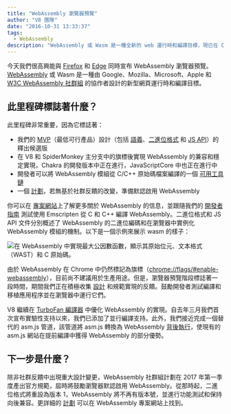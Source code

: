 ```yaml
---
title: "WebAssembly 瀏覽器預覽"
author: "V8 團隊"
date: "2016-10-31 13:33:37"
tags: 
  - WebAssembly
description: "WebAssembly 或 Wasm 是一種全新的 web 運行時和編譯目標，現已在 Chrome Canary 中啟用旗標！"
---
```

今天我們很高興能與 [Firefox](https://hacks.mozilla.org/2016/10/webassembly-browser-preview) 和 [Edge](https://blogs.windows.com/msedgedev/2016/10/31/webassembly-browser-preview/) 同時宣布 WebAssembly 瀏覽器預覽。[WebAssembly](http://webassembly.org/) 或 Wasm 是一種由 Google、Mozilla、Microsoft、Apple 和 [W3C WebAssembly 社群組](https://www.w3.org/community/webassembly/) 的協作者設計的新型網頁運行時和編譯目標。

<!--truncate-->
## 此里程碑標誌著什麼？

此里程碑非常重要，因為它標誌著：

- 我們的 [MVP](http://webassembly.org/docs/mvp/)（最低可行產品）設計（包括 [語義](http://webassembly.org/docs/semantics/)、[二進位格式](http://webassembly.org/docs/binary-encoding/) 和 [JS API](http://webassembly.org/docs/js/)）的釋出候選版
- 在 V8 和 SpiderMonkey 主分支中的旗標後實現 WebAssembly 的兼容和穩定實現，Chakra 的開發版本中正在進行，JavaScriptCore 中也正在進行中
- 開發者可以將 WebAssembly 模組從 C/C++ 原始碼檔案編譯的一個 [可用工具鏈](http://webassembly.org/getting-started/developers-guide/)
- 一個 [計劃](http://webassembly.org/roadmap/)，若無基於社群反饋的改變，準備默認啟用 WebAssembly

你可以在 [專案網站](http://webassembly.org/)上了解更多關於 WebAssembly 的信息，並跟隨我們的 [開發者指南](http://webassembly.org/getting-started/developers-guide/) 測試使用 Emscripten 從 C 和 C++ 編譯 WebAssembly。二進位格式和 JS API 文件分別概述了 WebAssembly 的二進位編碼和在瀏覽器中實例化 WebAssembly 模組的機制。以下是一個示例來展示 wasm 的樣子：

![在 WebAssembly 中實現最大公因數函數，顯示其原始位元、文本格式（WAST）和 C 原始碼。](/_img/webassembly-browser-preview/gcd.svg)

由於 WebAssembly 在 Chrome 中仍然標記為旗標（[chrome://flags/#enable-webassembly](chrome://flags/#enable-webassembly)），目前尚不建議用於生產用途。但是，瀏覽器預覽階段標誌著一段時間，期間我們正在積極收集 [設計](http://webassembly.org/community/feedback/) 和規範實現的反饋。鼓勵開發者測試編譯和移植應用程序並在瀏覽器中運行它們。

V8 繼續在 [TurboFan 編譯器](/blog/turbofan-jit) 中優化 WebAssembly 的實現。自去年三月我們首次宣布實驗性支持以來，我們已添加了並行編譯支持。此外，我們接近完成一個替代的 asm.js 管道，該管道將 asm.js 轉換為 WebAssembly [背後執行](https://www.chromestatus.com/feature/5053365658583040)，使現有的 asm.js 網站在提前編譯中獲得 WebAssembly 的部分優勢。

## 下一步是什麼？

除非社群反饋中出現重大設計變更，WebAssembly 社群組計劃在 2017 年第一季度產出官方規範，屆時將鼓勵瀏覽器默認啟用 WebAssembly。從那時起，二進位格式將重設為版本 1，WebAssembly 將不再有版本號，並進行功能測試和保持向後兼容。更詳細的 [計劃](http://webassembly.org/roadmap/) 可以在 WebAssembly 專案網站上找到。
